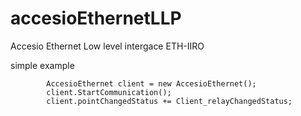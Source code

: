 # accesioEthernetLLP
Accesio Ethernet Low level intergace ETH-IIRO

simple example
            
			
			
			AccesioEthernet client = new AccesioEthernet();
            client.StartCommunication();
            client.pointChangedStatus += Client_relayChangedStatus;